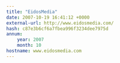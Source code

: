 ```yaml
---
title: "EidosMedia"
date: 2007-10-19 16:41:12 +0000
external-url: http://www.eidosmedia.com/
hash: c87e3b6cf6a7fbea996f3234dee7975d
annum:
    year: 2007
    month: 10
hostname: www.eidosmedia.com
---
```




